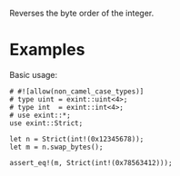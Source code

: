 Reverses the byte order of the integer.

# Examples

Basic usage:

```
# #![allow(non_camel_case_types)]
# type uint = exint::uint<4>;
# type int  = exint::int<4>;
# use exint::*;
use exint::Strict;

let n = Strict(int!(0x12345678));
let m = n.swap_bytes();

assert_eq!(m, Strict(int!(0x78563412)));
```
